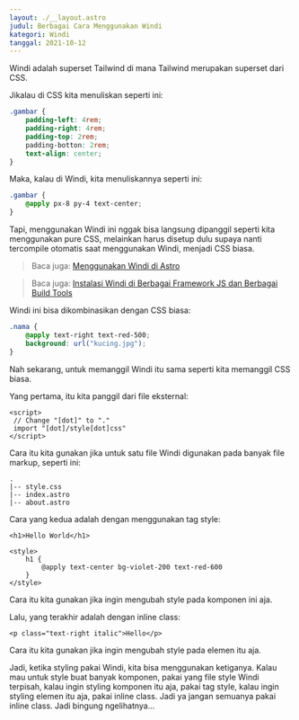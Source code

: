 ```yaml
---
layout: ./__layout.astro
judul: Berbagai Cara Menggunakan Windi
kategori: Windi
tanggal: 2021-10-12
---
```


Windi adalah superset Tailwind di mana Tailwind merupakan superset dari CSS.

Jikalau di CSS kita menuliskan seperti ini:

```css
.gambar {
	padding-left: 4rem;
	padding-right: 4rem;
	padding-top: 2rem;
	padding-botton: 2rem;
	text-align: center;
}
```

Maka, kalau di Windi, kita menuliskannya seperti ini:

```css
.gambar {
	@apply px-8 py-4 text-center;
}
```

Tapi, menggunakan Windi ini nggak bisa langsung dipanggil seperti kita menggunakan pure CSS, melainkan harus disetup dulu supaya nanti tercompile otomatis saat menggunakan Windi, menjadi CSS biasa.

> Baca juga: [Menggunakan Windi di Astro](/post/menggunakan-windi-di-astro)

> Baca juga: [Instalasi Windi di Berbagai Framework JS dan Berbagai Build Tools](https://windicss.org/guide/installation.html)

Windi ini bisa dikombinasikan dengan CSS biasa:

```css
.nama {
	@apply text-right text-red-500;
	background: url("kucing.jpg");
}
```

Nah sekarang, untuk memanggil Windi itu sama seperti kita memanggil CSS biasa.

Yang pertama, itu kita panggil dari file eksternal:

<script src="https://pastebin.com/embed_js/nGB8kMHw"></script>

```astro
<script>
 // Change "[dot]" to "."
 import "[dot]/style[dot]css"
</script>
```

Cara itu kita gunakan jika untuk satu file Windi digunakan pada banyak file markup, seperti ini:

```
.
|-- style.css
|-- index.astro
|-- about.astro
```

Cara yang kedua adalah dengan menggunakan tag style:

```astro
<h1>Hello World</h1>

<style>
	h1 {
		@apply text-center bg-violet-200 text-red-600
	}
</style>
```

Cara itu kita gunakan jika ingin mengubah style pada komponen ini aja.

Lalu, yang terakhir adalah dengan inline class:

```astro
<p class="text-right italic">Hello</p>
```

Cara itu kita gunakan jika ingin mengubah style pada elemen itu aja.

Jadi, ketika styling pakai Windi, kita bisa menggunakan ketiganya. Kalau mau untuk style buat banyak komponen, pakai yang file style Windi terpisah, kalau ingin styling komponen itu aja, pakai tag style, kalau ingin styling elemen itu aja, pakai inline class. Jadi ya jangan semuanya pakai inline class. Jadi bingung ngelihatnya...
